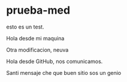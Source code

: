 # prueba-med
esto es un test.

Hola desde mi maquina 

Otra modificacion, neuva

Hola desde GitHub, nos comunicamos. 


Santi mensaje
che que buen sitio 
sos un genio
